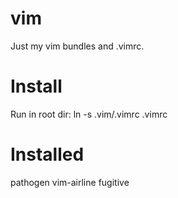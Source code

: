 vim
===
Just my vim bundles and .vimrc.

Install
===
Run in root dir:
ln -s .vim/.vimrc .vimrc

Installed
===
pathogen
vim-airline
fugitive
